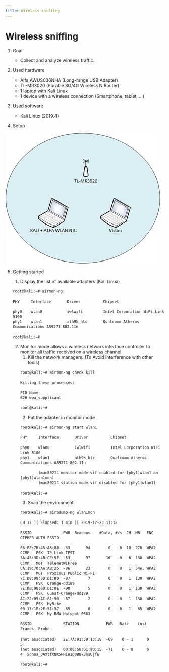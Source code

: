 ```yaml
---
title: Wireless sniffing
---
```


# Wireless sniffing

1. Goal
    * Collect and analyze wireless traffic.

2. Used hardware
    * Alfa AWUS036NHA (Long-range USB Adapter)
    * TL-MR3020 (Porable 3G/4G Wireless N Router)
    * 1 laptop with Kali Linux
    * 1 device with a wireless connection (Smartphone, tablet, ...)

3. Used software
    * Kali Linux (2019.4)

4. Setup

![Success](./assets/setup.png)

5. Getting started
    1. Display the list of available adapters (Kali Linux)
    
    ```
    root@kali:~# airmon-ng

    PHY     Interface       Driver          Chipset

    phy0    wlan0           iwlwifi         Intel Corporation WiFi Link 5100
    phy1    wlan1           ath9k_htc       Qualcomm Atheros Communications AR9271 802.11n

    root@kali:~#
    ```
    
    2. Monitor mode allows a wireless network interface controller to monitor all traffic received on a wireless channel.
        1. Kill the network managers. (To Avoid interference with other tools)
        ```
        root@kali:~# airmon-ng check kill

        Killing these processes:

        PID Name
        626 wpa_supplicant

        root@kali:~#
        ```
        2. Put the adapter in monitor mode
        ```
        root@kali:~# airmon-ng start wlan1

        PHY     Interface       Driver          Chipset

        phy0    wlan0           iwlwifi         Intel Corporation WiFi Link 5100
        phy1    wlan1           ath9k_htc       Qualcomm Atheros Communications AR9271 802.11n

                (mac80211 monitor mode vif enabled for [phy1]wlan1 on [phy1]wlan1mon)
                (mac80211 station mode vif disabled for [phy1]wlan1)

        root@kali:~#
        ```
        3. Scan the environment
        ```
        root@kali:~# airodump-ng wlan1mon

        CH 12 ][ Elapsed: 1 min ][ 2019-12-23 11:32

        BSSID              PWR  Beacons    #Data, #/s  CH  MB   ENC  CIPHER AUTH ESSID

        68:FF:7B:45:A5:88  -33       94        0    0  10  270  WPA2 CCMP   PSK  TP-Link_TEST
        3A:43:3D:4B:CE:5E  -53       97       16    0   6  130  WPA2 CCMP   MGT  TelenetWiFree
        0A:19:70:AA:AB:25  -86       23        0    0   1  54e. WPA2 CCMP   MGT  Proximus Public Wi-Fi
        7C:DB:98:0D:D1:8D  -87        7        0    0   1  130  WPA2 CCMP   PSK  Orange-dd189
        7E:DB:98:0D:D1:8E  -90        5        0    0   1  130  WPA2 CCMP   PSK  Guest-Orange-dd189
        AC:22:05:AC:81:93  -87        2        0    0   1  130  WPA2 CCMP   PSK  MyBike
        00:13:1E:2F:51:37  -85        0        0    0   1   65  WPA2 CCMP   PSK  My BMW Hotspot 0663
 
        BSSID              STATION            PWR   Rate    Lost    Frames  Probe

        (not associated)   2E:7A:91:39:13:18  -69    0 - 1      0        5
        (not associated)   00:0E:58:D1:9D:15  -71    0 - 0      0        4  Sonos_0AXtfXNXSHHin1p0B8k3msUjf6
 
        root@kali:~#
        ```
